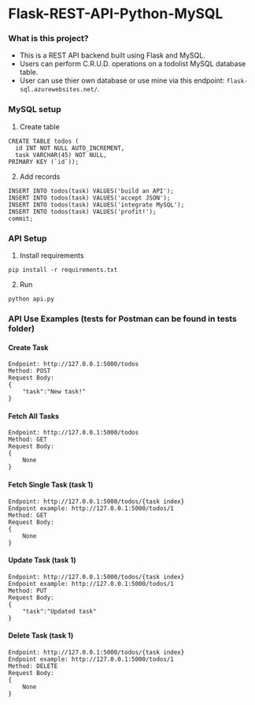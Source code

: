 # Flask-REST-API-Python-MySQL

### What is this project?

- This is a REST API backend built using Flask and MySQL.
- Users can perform C.R.U.D. operations on a todolist MySQL database table.
- User can use thier own database or use mine via this endpoint: ```flask-sql.azurewebsites.net/```.

### MySQL setup

1. Create table

```
CREATE TABLE todos (
  id INT NOT NULL AUTO_INCREMENT,
  task VARCHAR(45) NOT NULL,
PRIMARY KEY (`id`));
```

2. Add records

```
INSERT INTO todos(task) VALUES('build an API');
INSERT INTO todos(task) VALUES('accept JSON');
INSERT INTO todos(task) VALUES('integrate MySQL');
INSERT INTO todos(task) VALUES('profit!');
commit;
```

### API Setup

1. Install requirements

```
pip install -r requirements.txt
```

2. Run

```
python api.py
```

### API Use Examples (tests for Postman can be found in tests folder)

#### Create Task
```
Endpoint: http://127.0.0.1:5000/todos
Method: POST
Request Body:
{
    "task":"New task!"
}
```

#### Fetch All Tasks
```
Endpoint: http://127.0.0.1:5000/todos
Method: GET
Request Body:
{
    None
}
```

#### Fetch Single Task (task 1)
```
Endpoint: http://127.0.0.1:5000/todos/{task index}
Endpoint example: http://127.0.0.1:5000/todos/1
Method: GET
Request Body:
{
    None
}
```

#### Update Task (task 1)
```
Endpoint: http://127.0.0.1:5000/todos/{task index}
Endpoint example: http://127.0.0.1:5000/todos/1
Method: PUT
Request Body:
{
    "task":"Updated task"
}
```

#### Delete Task (task 1)
```
Endpoint: http://127.0.0.1:5000/todos/{task index}
Endpoint example: http://127.0.0.1:5000/todos/1
Method: DELETE
Request Body:
{
    None
}
```

